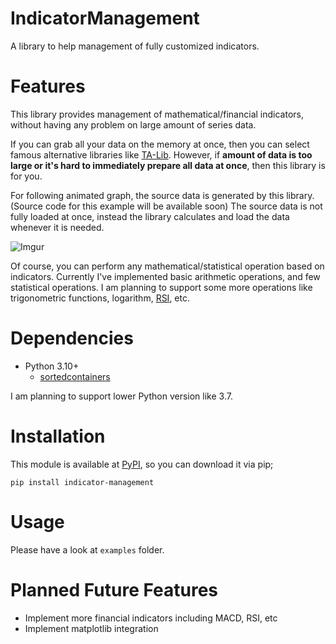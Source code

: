 # IndicatorManagement

A library to help management of fully customized indicators.

# Features

This library provides management of mathematical/financial indicators, without having any problem on large amount of series data.

If you can grab all your data on the memory at once, then you can select famous alternative libraries like [TA-Lib](https://github.com/mrjbq7/ta-lib).
However, if **amount of data is too large or it's hard to immediately prepare all data at once**, then this library is for you.

For following animated graph, the source data is generated by this library. (Source code for this example will be available soon)
The source data is not fully loaded at once, instead the library calculates and load the data whenever it is needed.

![Imgur](https://i.imgur.com/34E2mWA.gif)

Of course, you can perform any mathematical/statistical operation based on indicators.
Currently I've implemented basic arithmetic operations, and few statistical operations.
I am planning to support some more operations like trigonometric functions, logarithm, [RSI](https://www.investopedia.com/terms/r/rsi.asp), etc.

# Dependencies

- Python 3.10+
    - [sortedcontainers](https://github.com/grantjenks/python-sortedcontainers)

I am planning to support lower Python version like 3.7.

# Installation

This module is available at [PyPI](https://pypi.org/project/indicator-management/), so you can download it via pip;

```
pip install indicator-management
```

# Usage

Please have a look at `examples` folder.

# Planned Future Features

- Implement more financial indicators including MACD, RSI, etc
- Implement matplotlib integration
